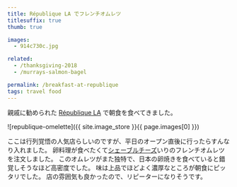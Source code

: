 ```yaml
---
title: République LA でフレンチオムレツ
titlesuffix: true
thumb: true

images:
  - 914c730c.jpg

related:
  - /thanksgiving-2018
  - /murrays-salmon-bagel

permalink: /breakfast-at-republique
tags: travel food
---
```


親戚に勧められた [République LA](https://republiquela.com/) で朝食を食べてきました。

![republique-omelette]({{ site.image_store }}{{ page.images[0] }})

ここは行列覚悟の人気店らしいのですが、平日のオープン直後に行ったらすんなり入れました。
卵料理が食べたくて[シェーブルチーズ](https://ja.wikipedia.org/wiki/%E3%82%B7%E3%82%A7%E3%83%BC%E3%83%96%E3%83%AB%E3%83%81%E3%83%BC%E3%82%BA)いりのフレンチオムレツを注文しました。
このオムレツがまた独特で、日本の卵焼きを食べていると錯覚しそうなほど高密度でした。
味は上品でほどよく濃厚なところが朝食にピッタリでした。
店の雰囲気も良かったので、リピーターになりそうです。
